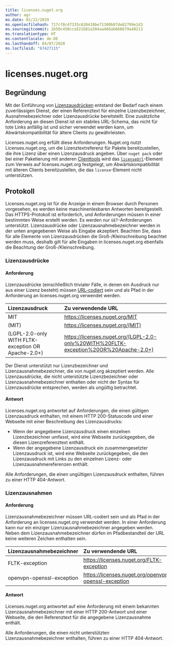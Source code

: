 ```yaml
---
title: licenses.nuget.org
author: agr
ms.date: 02/22/2019
ms.openlocfilehash: 717cf8c47335c620410be71300b07de82799e1d3
ms.sourcegitcommit: 2b50c450cca521681a384aa466ab666679a40213
ms.translationtype: HT
ms.contentlocale: de-DE
ms.lasthandoff: 04/07/2020
ms.locfileid: "67427115"
---
```

# <a name="licensesnugetorg"></a>licenses.nuget.org

## <a name="rationale"></a>Begründung

Mit der Einführung von [Lizenzausdrücken](../reference/nuspec.md#license) entstand der Bedarf nach einem zuverlässigen Dienst, der einen Referenztext für einzelne Lizenzbezeichner, Ausnahmebezeichner oder Lizenzausdrücke bereitstellt.
Eine zusätzliche Anforderung an diesen Dienst ist ein stabiles URL-Schema, das nicht für tote Links anfällig ist und sicher verwendet werden kann, um Abwärtskompatibilität für ältere Clients zu gewährleisten.

Licenses.nuget.org erfüllt diese Anforderungen. Nuget.org nutzt Licenses.nuget.org, um die Lizenztextreferenz für Pakete bereitzustellen, die ihre Lizenz über einen Lizenzausdruck angeben. Über `nuget pack` oder bei einer Paketierung mit anderen [Clienttools](../install-nuget-client-tools.md) wird das [`licenseUrl`](../reference/nuspec.md#licenseurl)-Element zum Verweis auf licenses.nuget.org festgelegt, um Abwärtskompatibilität mit älteren Clients bereitzustellen, die das `license`-Element nicht unterstützen.

## <a name="protocol"></a>Protokoll

Licenses.nuget.org ist für die Anzeige in einem Browser durch Personen vorgesehen, es werden keine maschinenlesbaren Antworten bereitgestellt.
Das HTTPS-Protokoll ist erforderlich, und Anforderungen müssen in einer bestimmten Weise erstellt werden. Es werden nur `GET`-Anforderungen unterstützt.
Lizenzausdrücke oder Lizenzausnahmebezeichner werden in der unten angegebenen Weise als Eingabe akzeptiert. Beachten Sie, dass für alle Elemente von Lizenzausdrücken die Groß-/Kleinschreibung beachtet werden muss, deshalb gilt für alle Eingaben in licenses.nuget.org ebenfalls die Beachtung der Groß-/Kleinschreibung.

### <a name="license-expressions"></a>Lizenzausdrücke

#### <a name="request"></a>Anforderung

Lizenzausdrücke (einschließlich trivialer Fälle, in denen ein Ausdruck nur aus einer Lizenz besteht) müssen [URL-codiert](https://tools.ietf.org/html/rfc3986#section-2.1) sein und als Pfad in der Anforderung an licenses.nuget.org verwendet werden.

| Lizenzausdruck | Zu verwendende URL |
|:---|:---|
| MIT                                                | <https://licenses.nuget.org/MIT> |
| (MIT)                                              | <https://licenses.nuget.org/(MIT)> |
| (LGPL-2.0-only WITH FLTK-exception OR Apache-2.0+) | <https://licenses.nuget.org/(LGPL-2.0-only%20WITH%20FLTK-exception%20OR%20Apache-2.0+)> |

Der Dienst unterstützt nur Lizenzbezeichner und Lizenzausnahmebezeichner, die von nuget.org akzeptiert werden. Alle Lizenzausdrücke, die nicht unterstützte Lizenzbezeichner oder Lizenzausnahmebezeichner enthalten oder nicht der Syntax für Lizenzausdrücke entsprechen, werden als ungültig betrachtet.

#### <a name="response"></a>Antwort

Licenses.nuget.org antwortet auf Anforderungen, die einen gültigen Lizenzausdruck enthalten, mit einem HTTP 200-Statuscode und einer Webseite mit einer Beschreibung des Lizenzausdrucks:

* Wenn der angegebene Lizenzausdruck einen einzelnen Lizenzbezeichner umfasst, wird eine Webseite zurückgegeben, die diesen Lizenzreferenztext enthält.
* Wenn der angegebene Lizenzausdruck ein zusammengesetzter Lizenzausdruck ist, wird eine Webseite zurückgegeben, die den Lizenzausdruck mit Links zu den einzelnen Lizenz- oder Lizenzausnahmereferenzen enthält.

Alle Anforderungen, die einen ungültigen Lizenzausdruck enthalten, führen zu einer HTTP 404-Antwort.

### <a name="license-exceptions"></a>Lizenzausnahmen

#### <a name="request"></a>Anforderung

Lizenzausnahmebezeichner müssen URL-codiert sein und als Pfad in der Anforderung an licenses.nuget.org verwendet werden. In einer Anforderung kann nur ein einziger Lizenzausnahmebezeichner angegeben werden. Neben dem Lizenzausnahmebezeichner dürfen im Pfadbestandteil der URL keine weiteren Zeichen enthalten sein.

| Lizenzausnahmebezeichner | Zu verwendende URL |
|:---|:---|
|FLTK-exception            | <https://licenses.nuget.org/FLTK-exception> |
|openvpn-openssl-exception | <https://licenses.nuget.org/openvpn-openssl-exception> |

#### <a name="response"></a>Antwort

Licenses.nuget.org antwortet auf eine Anforderung mit einem bekannten Lizenzausnahmebezeichner mit einer HTTP 200-Antwort und einer Webseite, die den Referenztext für die angegebene Lizenzausnahme enthält.

Alle Anforderungen, die einen nicht unterstützten Lizenzausnahmebezeichner enthalten, führen zu einer HTTP 404-Antwort.